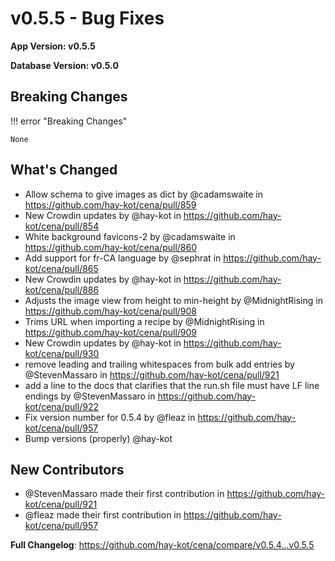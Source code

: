 # v0.5.5 - Bug Fixes

**App Version: v0.5.5**

**Database Version: v0.5.0**

## Breaking Changes

!!! error "Breaking Changes"

    None

## What's Changed

- Allow schema to give images as dict by @cadamswaite in https://github.com/hay-kot/cena/pull/859
- New Crowdin updates by @hay-kot in https://github.com/hay-kot/cena/pull/854
- White background favicons-2 by @cadamswaite in https://github.com/hay-kot/cena/pull/860
- Add support for fr-CA language by @sephrat in https://github.com/hay-kot/cena/pull/865
- New Crowdin updates by @hay-kot in https://github.com/hay-kot/cena/pull/886
- Adjusts the image view from height to min-height by @MidnightRising in https://github.com/hay-kot/cena/pull/908
- Trims URL when importing a recipe by @MidnightRising in https://github.com/hay-kot/cena/pull/909
- New Crowdin updates by @hay-kot in https://github.com/hay-kot/cena/pull/930
- remove leading and trailing whitespaces from bulk add entries by @StevenMassaro in https://github.com/hay-kot/cena/pull/921
- add a line to the docs that clarifies that the run.sh file must have LF line endings by @StevenMassaro in https://github.com/hay-kot/cena/pull/922
- Fix version number for 0.5.4 by @fleaz in https://github.com/hay-kot/cena/pull/957
- Bump versions (properly) @hay-kot

## New Contributors

- @StevenMassaro made their first contribution in https://github.com/hay-kot/cena/pull/921
- @fleaz made their first contribution in https://github.com/hay-kot/cena/pull/957

**Full Changelog**: https://github.com/hay-kot/cena/compare/v0.5.4...v0.5.5
